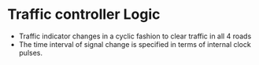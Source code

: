 
# Traffic controller Logic 
- Traffic indicator changes in a cyclic fashion to clear traffic in all 4 roads
- The time interval of signal change is specified in terms of internal clock pulses.
